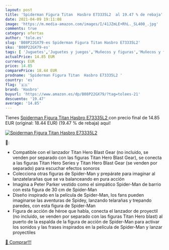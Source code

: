 ```yaml
---
layout: post
title: 'Spiderman Figura Titan  Hasbro E73335L2  al 19.47 % de rebaja'
date: 2021-04-09 19:11:08
image: 'https://m.media-amazon.com/images/I/41JZmLE+RhL._SL400_.jpg'
comments: true
category: ofertas
author: 'tole.es'
slug: 'B08P22GX79-es Spiderman Figura Titan Hasbro E73335L2'
sku: 'B08P22GX79-es'
tags: [ 'Juguetes','Juguetes y juegos','Muñecos y figuras','Muñecos y figuras de acción','hasbro', ]
actualPrice: 14.85 EUR
currency: EUR
price: 14.85
comparePrice: 18.44 EUR
prodname: 'Spiderman Figura Titan  Hasbro E73335L2 '
country: 'es'
flag: '🇪🇸'
brand: 'Hasbro'
buyurl: 'https://www.amazon.es/dp/B08P22GX79/?tag=tolees-21'
descuento: '19.47'
average: '14.85'
---
```


Tienes [Spiderman Figura Titan  Hasbro E73335L2 ](https://www.amazon.es/dp/B08P22GX79/?tag=tolees-21) con precio final de  14.85 EUR (original: 18.44 EUR) (19.47 %  de rebaja) aqui!

[![Spiderman Figura Titan  Hasbro E73335L2 ](https://m.media-amazon.com/images/I/41JZmLE+RhL._SL400_.jpg)](https://www.amazon.es/dp/B08P22GX79/?tag=tolees-21)

🔎:

- Compatible con el lanzador Titan Hero Blast Gear (no incluido, se venden por separado con las figuras Titan Hero Blast Gear), se conecta a las figuras Titan Hero Series y Titan Hero Blast Gear (se venden por separado) para escuchar efectos sonoros
- Colecciona otras figuras de Spider-Man y prepárate para imaginar al lanzatelarañas que se va balanceando en pura acción
- Imagina a Peter Parker vestido como el simpático Spider-Man de barrio con esta figura de 30 cm de Spider-Man
- Diseño inspirado en la película de Spider-Man, los fans pueden imaginarse las aventuras de Spidey, lanzando telarañas y trepando paredes, con esta figura de Spider-Man
- Figura de acción de héroe que habla, conecta el lanzador de proyectil (no incluido, se venden por separado con las figuras Titan Hero blast) al puerto de la espalda de la figura de acción de Spider-Man para activar los sonidos y las frases inspirados en la película de Spider-Man y lanzar proyectiles

[🛒 Comprar!!!](https://www.amazon.es/dp/B08P22GX79/?tag=tolees-21)
